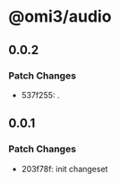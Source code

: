 # @omi3/audio

## 0.0.2

### Patch Changes

- 537f255: .

## 0.0.1

### Patch Changes

- 203f78f: init changeset
